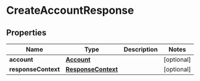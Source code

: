 

# CreateAccountResponse


## Properties

| Name | Type | Description | Notes |
|------------ | ------------- | ------------- | -------------|
|**account** | [**Account**](Account.md) |  |  [optional] |
|**responseContext** | [**ResponseContext**](ResponseContext.md) |  |  [optional] |



